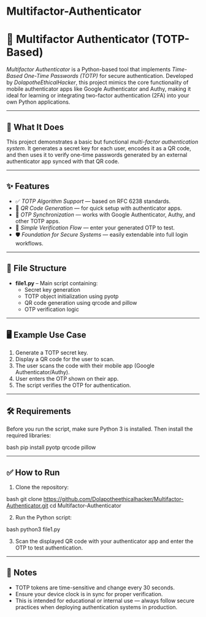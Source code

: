 # Multifactor-Authenticator 
# 🔐 Multifactor Authenticator (TOTP-Based)

*Multifactor Authenticator* is a Python-based tool that implements *Time-Based One-Time Passwords (TOTP)* for secure authentication. Developed by *DolapotheEthicalHacker*, this project mimics the core functionality of mobile authenticator apps like Google Authenticator and Authy, making it ideal for learning or integrating two-factor authentication (2FA) into your own Python applications.

---

## 🚀 What It Does

This project demonstrates a basic but functional *multi-factor authentication system*. It generates a secret key for each user, encodes it as a QR code, and then uses it to verify one-time passwords generated by an external authenticator app synced with that QR code.

---

## ✨ Features

- ✅ *TOTP Algorithm Support* — based on RFC 6238 standards.
- 📱 *QR Code Generation* — for quick setup with authenticator apps.
- 🔄 *OTP Synchronization* — works with Google Authenticator, Authy, and other TOTP apps.
- 🧪 *Simple Verification Flow* — enter your generated OTP to test.
- 🛡 *Foundation for Secure Systems* — easily extendable into full login workflows.

---

## 📁 File Structure

- **file1.py** – Main script containing:
  - Secret key generation
  - TOTP object initialization using pyotp
  - QR code generation using qrcode and pillow
  - OTP verification logic

---

## 🖥 Example Use Case

1. Generate a TOTP secret key.
2. Display a QR code for the user to scan.
3. The user scans the code with their mobile app (Google Authenticator/Authy).
4. User enters the OTP shown on their app.
5. The script verifies the OTP for authentication.

---

## 🛠 Requirements

Before you run the script, make sure Python 3 is installed. Then install the required libraries:

bash
pip install pyotp qrcode pillow


---

## ✅ How to Run

1. Clone the repository:

bash
git clone https://github.com/Dolapotheethicalhacker/Multifactor-Authenticator.git
cd Multifactor-Authenticator


2. Run the Python script:

bash
python3 file1.py


3. Scan the displayed QR code with your authenticator app and enter the OTP to test authentication.

---

## 📌 Notes

- TOTP tokens are time-sensitive and change every 30 seconds.
- Ensure your device clock is in sync for proper verification.
- This is intended for educational or internal use — always follow secure practices when deploying authentication systems in production.
